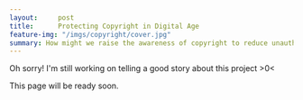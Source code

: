 ```yaml
---
layout:     post
title:      Protecting Copyright in Digital Age
feature-img: "/imgs/copyright/cover.jpg"
summary: How might we raise the awareness of copyright to reduce unauthorized reprint?
---
```


Oh sorry! I'm still working on telling a good story about this project >0<

This page will be ready soon.
